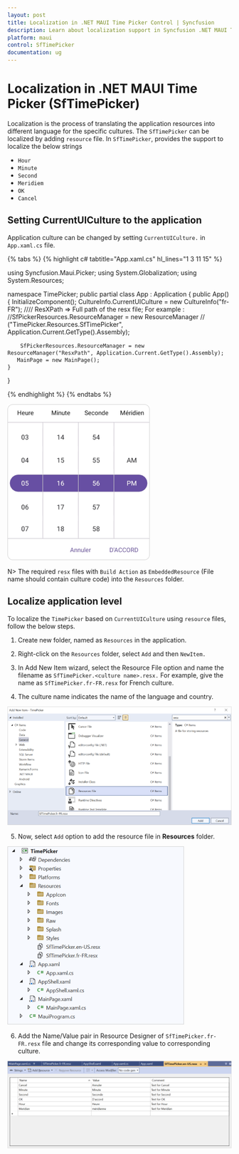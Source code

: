 ```yaml
---
layout: post
title: Localization in .NET MAUI Time Picker Control | Syncfusion
description: Learn about localization support in Syncfusion .NET MAUI Time Picker (SfTimePicker) control.
platform: maui
control: SfTimePicker
documentation: ug
---
```


# Localization in .NET MAUI Time Picker (SfTimePicker)

Localization is the process of translating the application resources into different language for the specific cultures. The `SfTimePicker` can be localized by adding `resource` file. In `SfTimePicker`, provides the support to localize the below strings

   * `Hour`
   * `Minute`
   * `Second`
   * `Meridiem`
   * `OK`
   * `Cancel`

## Setting CurrentUICulture to the application

Application culture can be changed by setting `CurrentUICulture.` in `App.xaml.cs` file.

{% tabs %}
{% highlight c# tabtitle="App.xaml.cs" hl_lines="1 3 11 15" %}

using Syncfusion.Maui.Picker;
using System.Globalization;
using System.Resources;

namespace TimePicker;
public partial class App : Application
{
	public App()
	{
		InitializeComponent();
		CultureInfo.CurrentUICulture = new CultureInfo("fr-FR");
      //// ResXPath => Full path of the resx file; For example : //SfPickerResources.ResourceManager = new ResourceManager
      // ("TimePicker.Resources.SfTimePicker", Application.Current.GetType().Assembly);

		SfPickerResources.ResourceManager = new ResourceManager("ResxPath", Application.Current.GetType().Assembly);
	   MainPage = new MainPage();
	}
}

{% endhighlight %}
{% endtabs %}

   ![Time picker localization in .NET MAUI Date Picker.](images/localization/maui-time-picker-localization.png)

N>
The required `resx` files with `Build Action` as `EmbeddedResource` (File name should contain culture code) into the `Resources` folder.

## Localize application level

To localize the `TimePicker` based on `CurrentUICulture` using `resource` files, follow the below steps.

   1. Create new folder, named as `Resources` in the application.

   2. Right-click on the `Resources` folder, select `Add` and then `NewItem.`

   3. In Add New Item wizard, select the Resource File option and name the filename as `SfTimePicker.<culture name>.resx.` For example, give the name as `SfTimePicker.fr-FR.resx` for French culture.

   4. The culture name indicates the name of the language and country.

   ![shows-the-name-of-resource-file-to-be-added-for-maui-time-picker](images/localization/shows-the-name-of-resource-file-to-be-added-for-maui-time-picker.png)

   5. Now, select `Add` option to add the resource file in **Resources** folder.

   ![shows-the-added-resource-file-for-french-language-in-maui-time-picker](images/localization/shows-the-added-resource-file-for-french-language-in-maui-time-picker.png)

   6. Add the Name/Value pair in Resource Designer of `SfTimePicker.fr-FR.resx` file and change its corresponding value to corresponding culture.

   ![shows-the-added-resource-file-name-value-pair-in-the-resource-designer-in-maui-time-picker](images/localization/shows-the-added-resource-file-name-value-pair-in-the-resource-designer-in-maui-time-picker.png)